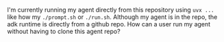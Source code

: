 I'm currently running my agent directly from this repository using `uvx ...` like how my `./prompt.sh` or `./run.sh`. Although my agent is in the repo, the adk runtime is directly from a github repo. How can a user run my agent without having to clone this agent repo?